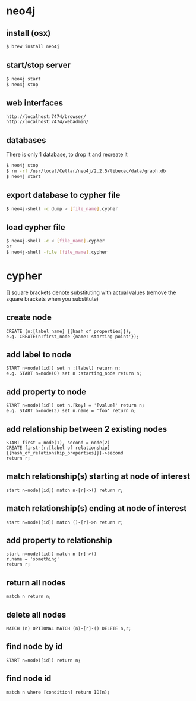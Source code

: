 neo4j
===

install (osx)
---
```bash
$ brew install neo4j
```

start/stop server
---
```bash
$ neo4j start
$ neo4j stop
```

web interfaces
---
```
http://localhost:7474/browser/
http://localhost:7474/webadmin/
```

databases
---
There is only 1 database, to drop it and recreate it

```bash
$ neo4j stop
$ rm -rf /usr/local/Cellar/neo4j/2.2.5/libexec/data/graph.db
$ neo4j start
```

export database to cypher file
--
```bash
$ neo4j-shell -c dump > [file_name].cypher
```

load cypher file
---
```bash
$ neo4j-shell -c < [file_name].cypher
or
$ neo4j-shell -file [file_name].cypher
```

cypher
===
[] square brackets denote substituting with actual values (remove the square brackets when you substitute)

create node
---
```
CREATE (n:[label_name] {[hash_of_properties]});
e.g. CREATE(n:first_node {name:'starting point'});
```

add label to node
---
```
START n=node([id]) set n :[label] return n;
e.g. START n=node(0) set n :starting_node return n;
```

add property to node
---
```
START n=node([id]) set n.[key] = '[value]' return n;
e.g. START n=node(3) set n.name = 'foo' return n;
```

add relationship between 2 existing nodes
---
```
START first = node(1), second = node(2)
CREATE first-[r:[label of relationship] {[hash_of_relationship_properties]}]->second
return r;
```

match relationship(s) starting at node of interest
---
```
start n=node([id]) match n-[r]->() return r;
```

match relationship(s) ending at node of interest
---
```
start n=node([id]) match ()-[r]->n return r;
```

add property to relationship
---
```
start n=node([id]) match n-[r]->()
r.name = 'something'
return r;
```

return all nodes
---
```
match n return n;
```

delete all nodes
---
```
MATCH (n) OPTIONAL MATCH (n)-[r]-() DELETE n,r;
```

find node by id
---
```
START n=node([id]) return n;
```

find node id
---
```
match n where [condition] return ID(n);
```
